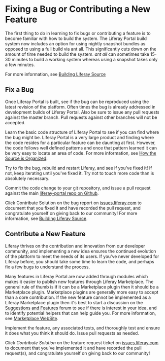 # Fixing a Bug or Contributing a New Feature

The first thing to do in learning to fix bugs or contributing a feature is to become familiar with how to build the system. The Liferay Portal build system now includes an option for using nightly snapshot bundles as opposed to using a full build via ant all. This significantly cuts down on the amount of time needed to build the system. *ant all* can sometimes take 15-30 minutes to build a working system whereas using a snapshot takes only a few minutes. 

For more information, see [Building Liferay Source](./building-liferay-source.md)

## Fix a Bug

Once Liferay Portal is built, see if the bug can be reproduced using the latest revision of the platform. Often times the bug is already addressed in development builds of Liferay Portal. Also be sure to issue any pull requests against the master branch. Pull requests against other branches will not be accepted.

Learn the basic code structure of Liferay Portal to see if you can find where the bug might be. Liferay Portal is a very large product and finding where the code resides for a particular feature can be daunting at first. However, the code follows well defined patterns and once that pattern learned it can be very easy to locate an area of code. For more information, see [How the Source is Organized](./organizing-the-source.md).

Try to fix the bug, rebuild and restart Liferay, and see if you've fixed it! If not, keep iterating until you've fixed it. Try not to touch more code than is absolutely necessary.

Commit the code change to your git repository, and issue a pull request against the main [liferay-portal repo on Github](https://github.com/liferay/liferay-portal).

Click Contribute Solution on the bug report on [issues.liferay.com](https://issues.liferay.com/secure/Dashboard.jspa) to document that you fixed it and have recorded the pull request, and congratulate yourself on giving back to our community! For more information, see [Building Liferay Source](./building-liferay-source.md).

## Contribute a New Feature

Liferay thrives on the contribution and innovation from our developer community, and implementing a new idea ensures the continued evolution of the platform to meet the needs of its users. If you've never developed for Liferay before, you should take some time to learn the code, and perhaps fix a few bugs to understand the process. 

Many features in Liferay Portal are now added through modules which makes it easier to publish new features through Liferay Marketplace. The general rule of thumb is if it can be a Marketplace plugin then it should be a Marketplace plugin. Marketplace plugins are generally more easy to accept than a core contribution. If the new feature cannot be implemented as a Liferay Marketplace plugin then it's best to start a discussion on the [Suggestions and Features](https://liferay.dev/en/forums-redirect/-/message_boards/category/1108052) forum to see if there is interest in your idea, and to identify potential helpers that can help guide you. For more information, see [Marketplace WebSite](https://marketplace.liferay.dev/).

Implement the feature, any associated tests, and thoroughly test and ensure it does what you think it should do. Issue pull requests as needed.

Click *Contribute Solution* on the feature request ticket on [issues.liferay.com](https://issues.liferay.com/secure/Dashboard.jspa) to document that you've implemented it and have recorded the pull request(s), and congratulate yourself on giving back to our community!